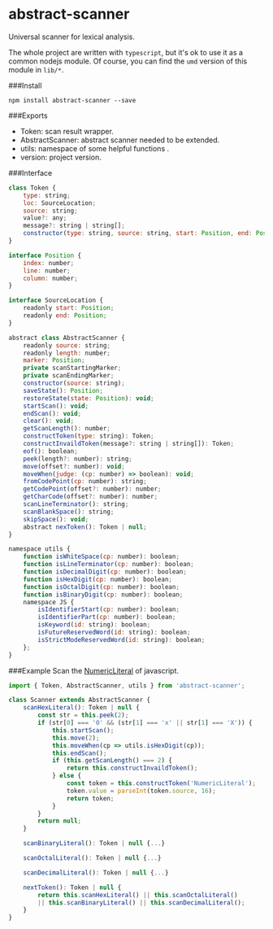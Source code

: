 # abstract-scanner
Universal scanner for lexical analysis.

The whole project are written with `typescript`, but it's ok to use it as a common nodejs module.
Of course, you can find the `umd` version of this module in `lib/*`.

###Install
```
npm install abstract-scanner --save
```

###Exports
- Token: scan result wrapper.
- AbstractScanner: abstract scanner needed to be extended. 
- utils: namespace of some helpful functions .
- version: project version.

###Interface
```js
class Token {
    type: string;
    loc: SourceLocation;
    source: string;
    value?: any;
    message?: string | string[];
    constructor(type: string, source: string, start: Position, end: Position);
}

interface Position {
    index: number;
    line: number;
    column: number;
}

interface SourceLocation {
    readonly start: Position;
    readonly end: Position;
}

abstract class AbstractScanner {
    readonly source: string;
    readonly length: number;
    marker: Position;
    private scanStartingMarker;
    private scanEndingMarker;
    constructor(source: string);
    saveState(): Position;
    restoreState(state: Position): void;
    startScan(): void;
    endScan(): void;
    clear(): void;
    getScanLength(): number;
    constructToken(type: string): Token;
    constructInvaildToken(message?: string | string[]): Token;
    eof(): boolean;
    peek(length?: number): string;
    move(offset?: number): void;
    moveWhen(judge: (cp: number) => boolean): void;
    fromCodePoint(cp: number): string;
    getCodePoint(offset?: number): number;
    getCharCode(offset?: number): number;
    scanLineTerminator(): string;
    scanBlankSpace(): string;
    skipSpace(): void;
    abstract nexToken(): Token | null;
}

namespace utils {
    function isWhiteSpace(cp: number): boolean;
    function isLineTerminator(cp: number): boolean;
    function isDecimalDigit(cp: number): boolean;
    function isHexDigit(cp: number): boolean;
    function isOctalDigit(cp: number): boolean;
    function isBinaryDigit(cp: number): boolean;
    namespace JS {
        isIdentifierStart(cp: number): boolean;
        isIdentifierPart(cp: number): boolean;
        isKeyword(id: string): boolean;
        isFutureReservedWord(id: string): boolean;
        isStrictModeReservedWord(id: string): boolean;
    };
}
```
###Example
Scan the [NumericLiteral](https://tc39.github.io/ecma262/#sec-literals-numeric-literals) of javascript.

```js
import { Token, AbstractScanner, utils } from 'abstract-scanner';

class Scanner extends AbstractScanner {
    scanHexLiteral(): Token | null {
        const str = this.peek(2);
        if (str[0] === '0' && (str[1] === 'x' || str[1] === 'X')) {
            this.startScan();
            this.move(2);
            this.moveWhen(cp => utils.isHexDigit(cp));
            this.endScan();
            if (this.getScanLength() === 2) {
                return this.constructInvaildToken();
            } else {
                const token = this.constructToken('NumericLiteral');
                token.value = parseInt(token.source, 16);
                return token;
            }
        }
        return null;
    }

    scanBinaryLiteral(): Token | null {...}

    scanOctalLiteral(): Token | null {...}

    scanDecimalLiteral(): Token | null {...}

    nextToken(): Token | null {
        return this.scanHexLiteral() || this.scanOctalLiteral()
        || this.scanBinaryLiteral() || this.scanDecimalLiteral();
    }
}
```
